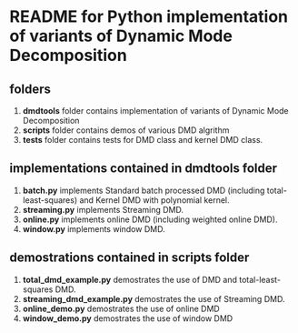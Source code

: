 # README for Python implementation of variants of Dynamic Mode Decomposition

## folders
1. **dmdtools** folder contains implementation of variants of Dynamic Mode Decomposition  
2. **scripts** folder contains demos of various DMD algrithm  
3. **tests** folder contains tests for DMD class and kernel DMD class.

## implementations contained in **dmdtools** folder
1. **batch.py** implements Standard batch processed DMD (including total-least-squares) and Kernel DMD with polynomial kernel.  
2. **streaming.py** implements Streaming DMD.  
3. **online.py** implements online DMD (including weighted online DMD).  
4. **window.py** implements window DMD.  

## demostrations contained in **scripts** folder
1. **total_dmd_example.py** demostrates the use of DMD and total-least-squares DMD.  
2. **streaming_dmd_example.py** demostrates the use of Streaming DMD.  
3. **online_demo.py** demostrates the use of online DMD  
4. **window_demo.py** demostrates the use of window DMD  